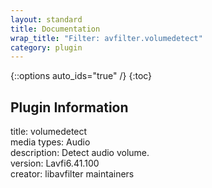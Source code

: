```yaml
---
layout: standard
title: Documentation
wrap_title: "Filter: avfilter.volumedetect"
category: plugin
---
```

{::options auto_ids="true" /}
{:toc}

## Plugin Information

title: volumedetect  
media types:
Audio  
description: Detect audio volume.  
version: Lavfi6.41.100  
creator: libavfilter maintainers  
